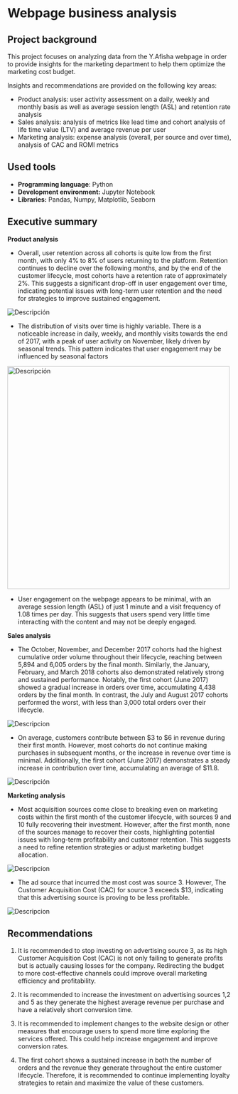 # Webpage business analysis
## Project background
This project focuses on analyzing data from the Y.Afisha webpage in order to provide insights for the marketing department to help them optimize the marketing cost budget. 

Insights and recommendations are provided on the following key areas:
- Product analysis: user activity assessment on a daily, weekly and monthly basis as well as average session length (ASL) and retention rate analysis
- Sales analysis: analysis of metrics like lead time and cohort analysis of life time value (LTV) and average revenue per user
- Marketing analysis: expense analysis (overall, per source and over time), analysis of CAC and ROMI metrics

## Used tools
- **Programming language**: Python
- **Development environment:** Jupyter Notebook
- **Libraries:** Pandas, Numpy, Matplotlib, Seaborn

## Executive summary

**Product analysis**

- Overall, user retention across all cohorts is quite low from the first month, with only 4% to 8% of users returning to the platform. Retention continues to decline over the following months, and by the end of the customer lifecycle, most cohorts have a retention rate of approximately 2%. This suggests a significant drop-off in user engagement over time, indicating potential issues with long-term user retention and the need for strategies to improve sustained engagement.

![Descripción](https://github.com/daniela-artica/Proyecto_analisis-de-negocio/blob/main/images/tasa%20de%20retencion%20proyecto%20marketing.png)

- The distribution of visits over time is highly variable. There is a noticeable increase in daily, weekly, and monthly visits towards the end of 2017, with a peak of user activity on November, likely driven by seasonal trends. This pattern indicates that user engagement may be influenced by seasonal factors
<img src="images/nro_usuarios_mes.png" alt="Descripción" width="500"/>

- User engagement on the webpage appears to be minimal, with an average session length (ASL) of just 1 minute and a visit frequency of 1.08 times per day. This suggests that users spend very little time interacting with the content and may not be deeply engaged.

**Sales analysis** 
- The October, November, and December 2017 cohorts had the highest cumulative order volume throughout their lifecycle, reaching between 5,894 and 6,005 orders by the final month. Similarly, the January, February, and March 2018 cohorts also demonstrated relatively strong and sustained performance. Notably, the first cohort (June 2017) showed a gradual increase in orders over time, accumulating 4,438 orders by the final month. In contrast, the July and August 2017 cohorts performed the worst, with less than 3,000 total orders over their lifecycle.

![Descripcion](https://github.com/daniela-artica/Proyecto_analisis-de-negocio/blob/main/images/cantidad_pedidos_por_cohorte.png)

- On average, customers contribute between $3 to $6 in revenue during their first month. However, most cohorts do not continue making purchases in subsequent months, or the increase in revenue over time is minimal.  Additionally, the first cohort (June 2017) demonstrates a steady increase in contribution over time, accumulating an average of $11.8.

![Descripción](https://github.com/daniela-artica/Proyecto_analisis-de-negocio/blob/main/images/LTV_cohortes.png)

**Marketing analysis**

- Most acquisition sources come close to breaking even on marketing costs within the first month of the customer lifecycle, with sources 9 and 10 fully recovering their investment. However, after the first month, none of the sources manage to recover their costs, highlighting potential issues with long-term profitability and customer retention. This suggests a need to refine retention strategies or adjust marketing budget allocation.

![Descripcion](https://github.com/daniela-artica/Proyecto_analisis-de-negocio/blob/main/images/romi.png)

- The ad source that incurred the most cost was source 3. However, The Customer Acquisition Cost (CAC) for source 3 exceeds $13, indicating that this advertising source is proving to be less profitable.

![Descripcion](https://github.com/daniela-artica/Proyecto_analisis-de-negocio/blob/main/images/marketing%20costs.png)

## Recommendations
1. It is recommended to stop investing on advertising source 3, as its high Customer Acquisition Cost (CAC) is not only failing to generate profits but is actually causing losses for the company. Redirecting the budget to more cost-effective channels could improve overall marketing efficiency and profitability.
   
2. It is recommended to increase the investment on advertising sources 1,2 and 5 as they generate the highest average revenue per purchase and have a relatively short conversion time.
   
3. It is recommended to implement changes to the website design or other measures that encourage users to spend more time exploring the services offered. This could help increase engagement and improve conversion rates.

4. The first cohort shows a sustained increase in both the number of orders and the revenue they generate throughout the entire customer lifecycle. Therefore, it is recommended to continue implementing loyalty strategies to retain and maximize the value of these customers.
